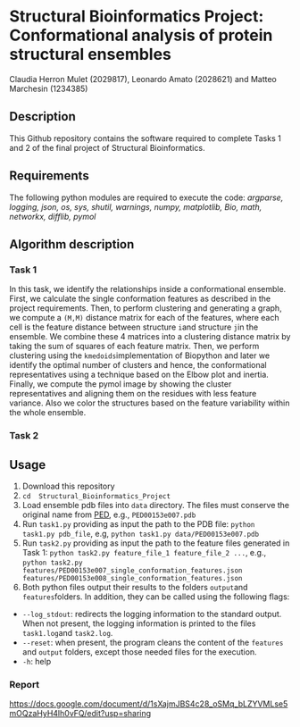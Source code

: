 # Structural Bioinformatics Project: Conformational analysis of protein structural ensembles
Claudia Herron Mulet (2029817), Leonardo Amato (2028621) and Matteo Marchesin (1234385)

## Description
This Github repository contains the software required to complete Tasks 1 and 2 of the final project of Structural Bioinformatics.

## Requirements 
The following python modules are required to execute the code:
*argparse, logging, json, os, sys, shutil, warnings, numpy, matplotlib, Bio, math, networkx, difflib, pymol*

## Algorithm description
### Task 1
In this task, we identify the relationships inside a conformational ensemble. First, we calculate the single conformation features as described in the project requirements. Then, to perform clustering and generating a graph, we compute a ```(M,M)``` distance matrix for each of the features, where each cell is the feature distance between structure ```i```and structure ```j```in the ensemble. We combine these 4 matrices into a clustering distance matrix by taking the sum of squares of each feature matrix. Then, we perform clustering using the ```kmedoids```implementation of Biopython and later we identify the optimal number of clusters and hence, the conformational representatives using a technique based on the Elbow plot and inertia. Finally, we compute the pymol image by showing the cluster representatives and aligning them on the residues with less feature variance. Also we color the structures based on the feature variability within the whole ensemble.

### Task 2


## Usage
1. Download this repository 
2. ```cd  Structural_Bioinformatics_Project```
3. Load ensemble pdb files into ```data``` directory. The files must conserve the original name from [PED](https://proteinensemble.org), e.g., ```PED00153e007.pdb```
4. Run ```task1.py``` providing as input the path to the PDB file: ```python task1.py pdb_file```, e.g,  ```python task1.py data/PED00153e007.pdb```
5. Run ```task2.py``` providing as input the path to the feature files generated in Task 1: ```python task2.py feature_file_1 feature_file_2 ...```, e.g., ```python task2.py features/PED00153e007_single_conformation_features.json features/PED00153e008_single_conformation_features.json```
6. Both python files output their results to the folders ```output```and ```features```folders. In addition, they can be called using the following flags:
* ```--log_stdout```: redirects the logging information to the standard output. When not present, the logging information is printed to the files ```task1.log```and ```task2.log```.
* ```--reset```: when present, the program cleans the content of the ```features``` and ```output``` folders, except those needed files for the execution.
* ```-h```: help

### Report 
https://docs.google.com/document/d/1sXajmJBS4c28_oSMq_bLZYVMLse5mOQzaHyH4lh0vFQ/edit?usp=sharing

<!---



!pip install Bio
!apt-get install dssp

### Checklist
This checklist refers to the python files task1.py, task2.p. Only mark as check when definitive working version is available in these python files.

#### Task1
- [x] a. Single conformation features
  - [x] Radius of gyration of the structure
  - [x] Relative accessible surface area (ASA) for each residue.
  - [x] Secondary structure (SS) for each residue
  - [x] Residue distance matrix considering Cα atoms
- [x] b. Graph
- [ ] c. Pymol image

#### Task2
- [x] a. Ensembles features
  - [x] 1. Radius of gyration for each conformation in the ensemble.
  - [x] 2. Secondary structure entropy for each position across ensemble conformations.
  - [x] 3. Median solvent accessibility for each position across ensemble conformations.
  - [x] 4. Median RMSD for each position across ensemble conformations
  - [x] 5. Median distance of each pair of equivalent positions across ensemble conformations.
  - [x] 6. Standard deviation of the distance of each pair of equivalent positions across ensemble
conformations.
- [x] b. Global score heatmap
- [x] c. Plot showing features values along sequence positions

### Commands for running py files

#### Task 1
python task1.py *pdb file*
  
For example:
  
python task1.py data/PED00153e010.pdb --log_stdout

#### Task 2
python task1.py *task1 feature files to compare*
  
For example:
  
python task2.py features/PED00153e007_single_conformation_features.json features/PED00153e008_single_conformation_features.json 
features/PED00153e009_single_conformation_features.json features/PED00153e010_single_conformation_features.json features/PED00153e011_single_conformation_features.json  --log_stdout
-->
